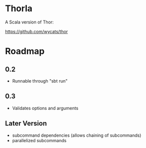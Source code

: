 # Thorla

A Scala version of Thor:

https://github.com/wycats/thor


# Roadmap

## 0.2

* Runnable through "sbt run"

## 0.3

* Validates options and arguments

## Later Version

* subcommand dependencies (allows chaining of subcommands)
* parallelized subcommands
